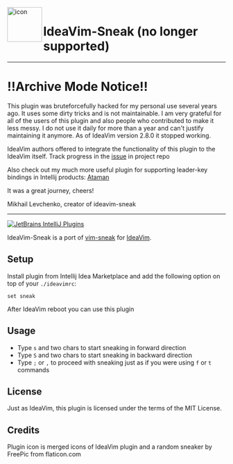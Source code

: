 <img src="src/main/resources/META-INF/pluginIcon.svg" width="80" height="80" alt="icon" align="left"/>

# IdeaVim-Sneak (no longer supported)

---
# !!Archive Mode Notice!!

This plugin was bruteforcefully hacked for my personal use several years ago. It uses some dirty tricks and is not maintainable. I am very grateful for all of the users of this plugin and also people who contributed to make it less messy. I do not use it daily for more than a year and can't justify maintaining it anymore. As of IdeaVim version 2.8.0 it stopped working.

IdeaVim authors offered to integrate the functionality of this plugin to the IdeaVim itself. Track progress in the [issue](https://github.com/JetBrains/ideavim/discussions/818) in project repo

Also check out my much more useful plugin for supporting leader-key bindings in Intellij products: [Ataman](https://github.com/Mishkun/ataman-intellij)

It was a great journey, cheers!

Mikhail Levchenko, creator of ideavim-sneak

---

[![JetBrains IntelliJ Plugins](https://img.shields.io/jetbrains/plugin/v/15348-ideavim-sneak?label=dowload%20plugin)](https://plugins.jetbrains.com/plugin/15348-ideavim-sneak) 

IdeaVim-Sneak is a port of [vim-sneak](https://github.com/justinmk/vim-sneak) for [IdeaVim](https://github.com/JetBrains/ideavim).

## Setup

Install plugin from Intellij Idea Marketplace and add the following option on top of your `./ideavimrc`:

```
set sneak
```

After IdeaVim reboot you can use this plugin

## Usage

- Type `s` and two chars to start sneaking in forward direction
- Type `S` and two chars to start sneaking in backward direction
- Type `;` or `,` to proceed with sneaking just as if you were using `f` or `t` commands

## License

Just as IdeaVim, this plugin is licensed under the terms of the MIT License.

## Credits

Plugin icon is merged icons of IdeaVim plugin and a random sneaker by FreePic from flaticon.com
